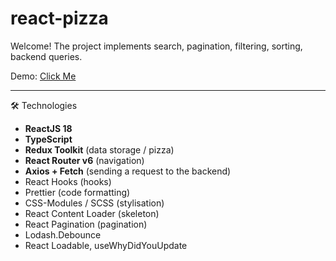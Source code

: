# react-pizza

Welcome! The project implements search, pagination, filtering, sorting, backend queries.

Demo: [Click Me](https://reactpizzakuror0lucifer.netlify.app)

---

:hammer_and_wrench: Technologies

- **ReactJS 18**
- **TypeScript**
- **Redux Toolkit** (data storage / pizza)
- **React Router v6** (navigation)
- **Axios + Fetch** (sending a request to the backend)
- React Hooks (hooks)
- Prettier (code formatting)
- CSS-Modules / SCSS (stylisation)
- React Content Loader (skeleton)
- React Pagination (pagination)
- Lodash.Debounce
- React Loadable, useWhyDidYouUpdate
